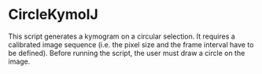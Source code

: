 # CircleKymoIJ

This script generates a kymogram on a circular selection. It requires a calibrated image sequence (i.e. the pixel size and the frame interval have to be defined). Before running the script, the user must draw a circle on the image. 
